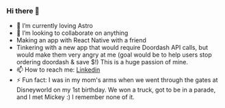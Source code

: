 ### Hi there 👋

<!-- 🔭 I’m currently working on ...-->
- 🌱 I’m currently loving Astro
- 👯 I’m looking to collaborate on anything
- Making an app with React Native with a friend
- Tinkering with a new app that would require Doordash API calls, but would make them very angry at me (goal would be to help users stop ordering doordash & save $!) This is a huge passion of mine. 
- 📫 How to reach me: [Linkedin](https://www.linkedin.com/in/jeff-zenko/)
- ⚡ Fun fact: I was in my mom's arms when we went through the gates at Disneyworld on my 1st birthday. We won a truck, got to be in a parade, and I met Mickey :) I remember none of it.

